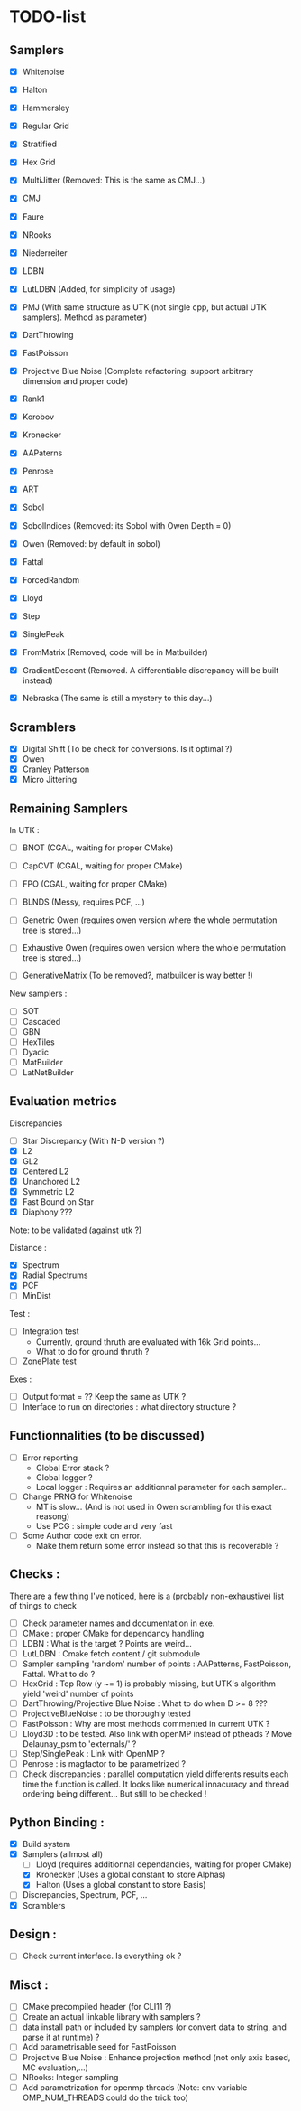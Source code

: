 # TODO-list 

## Samplers

- [X] Whitenoise
- [X] Halton
- [X] Hammersley
- [X] Regular Grid
- [X] Stratified
- [X] Hex Grid
- [X] MultiJitter (Removed: This is the same as CMJ...)
- [X] CMJ
- [X] Faure
- [X] NRooks
- [X] Niederreiter
- [X] LDBN
- [X] LutLDBN (Added, for simplicity of usage)
- [X] PMJ (With same structure as UTK (not single cpp, but actual UTK samplers). Method as parameter)
- [X] DartThrowing
- [X] FastPoisson
- [X] Projective Blue Noise (Complete refactoring: support arbitrary dimension and proper code)
- [X] Rank1
- [X] Korobov
- [X] Kronecker
- [X] AAPaterns
- [X] Penrose
- [X] ART
- [X] Sobol
- [X] SobolIndices (Removed: its Sobol with Owen Depth = 0)
- [X] Owen (Removed: by default in sobol)
- [X] Fattal
- [X] ForcedRandom
- [X] Lloyd
- [X] Step
- [X] SinglePeak

- [X] FromMatrix (Removed, code will be in Matbuilder)
- [X] GradientDescent (Removed. A differentiable discrepancy will be built instead)
- [X] Nebraska (The same is still a mystery to this day...)

## Scramblers 

- [X] Digital Shift (To be check for conversions. Is it optimal ?)
- [X] Owen
- [X] Cranley Patterson
- [X] Micro Jittering

## Remaining Samplers

In UTK : 

- [ ] BNOT   (CGAL, waiting for proper CMake)
- [ ] CapCVT (CGAL, waiting for proper CMake)
- [ ] FPO    (CGAL, waiting for proper CMake)
- [ ] BLNDS  (Messy, requires PCF, ...)

- [ ] Genetric Owen    (requires owen version where the whole permutation tree is stored...)
- [ ] Exhaustive Owen  (requires owen version where the whole permutation tree is stored...)
- [ ] GenerativeMatrix (To be removed?, matbuilder is way better !)

New samplers : 

- [ ] SOT 
- [ ] Cascaded
- [ ] GBN
- [ ] HexTiles 
- [ ] Dyadic 
- [ ] MatBuilder 
- [ ] LatNetBuilder

## Evaluation metrics 

Discrepancies 

- [ ] Star Discrepancy (With N-D version ?)
- [X] L2
- [X] GL2
- [X] Centered L2 
- [X] Unanchored L2 
- [X] Symmetric L2 
- [X] Fast Bound on Star
- [X] Diaphony ???

Note: to be validated (against utk ?)

Distance : 

- [X] Spectrum
- [X] Radial Spectrums
- [X] PCF
- [ ] MinDist

Test : 

- [ ] Integration test 
    - Currently, ground thruth are evaluated with 16k Grid points...
    - What to do for ground thruth ?
- [ ] ZonePlate test

Exes :

- [ ] Output format = ?? Keep the same as UTK ? 
- [ ] Interface to run on directories : what directory structure ? 

## Functionnalities (to be discussed)

- [ ] Error reporting
    - Global Error stack ?
    - Global logger ? 
    - Local logger : Requires an additionnal parameter for each sampler...
- [ ] Change PRNG for Whitenoise
    - MT is slow... (And is not used in Owen scrambling for this exact reasong)
    - Use PCG : simple code and very fast
- [ ] Some Author code exit on error. 
    - Make them return some error instead so that this is recoverable ?



## Checks :

There are a few thing I've noticed, here is a (probably non-exhaustive) list of things to check

- [ ] Check parameter names and documentation in exe.
- [ ] CMake : proper CMake for dependancy handling
- [ ] LDBN : What is the target ? Points are weird...
- [ ] LutLDBN : Cmake fetch content / git submodule
- [ ] Sampler sampling 'random' number of points : AAPatterns, FastPoisson, Fattal. What to do ? 
- [ ] HexGrid : Top Row (y ~= 1) is probably missing, but UTK's algorithm yield 'weird' number of points
- [ ] DartThrowing/Projective Blue Noise : What to do when D >= 8 ???
- [ ] ProjectiveBlueNoise : to be thoroughly tested
- [ ] FastPoisson : Why are most methods commented in current UTK ? 
- [ ] Lloyd3D : to be tested. Also link with openMP instead of ptheads ? Move Delaunay_psm to 'externals/' ? 
- [ ] Step/SinglePeak : Link with OpenMP ? 
- [ ] Penrose : is magfactor to be parametrized ? 
- [ ] Check discrepancies : parallel computation yield differents results each time the function is called. It looks like 
      numerical innacuracy and thread ordering being different... But still to be checked !

## Python Binding :

- [X] Build system
- [X] Samplers (allmost all) 
    - [ ] Lloyd     (requires additionnal dependancies, waiting for proper CMake)
    - [X] Kronecker (Uses a global constant to store Alphas)
    - [X] Halton    (Uses a global constant to store Basis)
- [ ] Discrepancies, Spectrum, PCF, ...
- [X] Scramblers

## Design :

- [ ] Check current interface. Is everything ok ? 

## Misct : 

- [ ] CMake precompiled header (for CLI11 ?)
- [ ] Create an actual linkable library with <double> samplers ? 
- [ ] data install path or included by samplers (or convert data to string, and parse it at runtime) ?
- [ ] Add parametrisable seed for FastPoisson
- [ ] Projective Blue Noise : Enhance projection method (not only axis based, MC evaluation,...)
- [ ] NRooks: Integer sampling 
- [ ] Add parametrization for openmp threads (Note: env variable OMP_NUM_THREADS could do the trick too)
